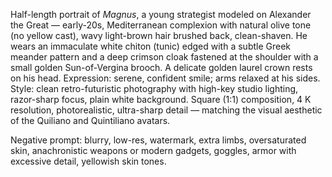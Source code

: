 Half-length portrait of *Magnus*, a young strategist modeled on Alexander the Great — early-20s, Mediterranean complexion with natural olive tone (no yellow cast), wavy light-brown hair brushed back, clean-shaven. He wears an immaculate white chiton (tunic) edged with a subtle Greek meander pattern and a deep crimson cloak fastened at the shoulder with a small golden Sun-of-Vergina brooch. A delicate golden laurel crown rests on his head. Expression: serene, confident smile; arms relaxed at his sides. Style: clean retro-futuristic photography with high-key studio lighting, razor-sharp focus, plain white background. Square (1:1) composition, 4 K resolution, photorealistic, ultra-sharp detail — matching the visual aesthetic of the Quiliano and Quintiliano avatars.  

Negative prompt: blurry, low-res, watermark, extra limbs, oversaturated skin, anachronistic weapons or modern gadgets, goggles, armor with excessive detail, yellowish skin tones.
